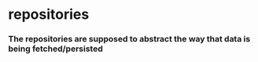 # repositories
### The repositories are supposed to abstract the way that data is being fetched/persisted